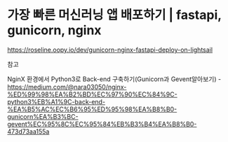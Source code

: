 # 가장 빠른 머신러닝 앱 배포하기 | fastapi, gunicorn, nginx

https://roseline.oopy.io/dev/gunicorn-nginx-fastapi-deploy-on-lightsail

참고

NginX 환경에서 Python3로 Back-end 구축하기(Gunicorn과 Gevent알아보기) - https://medium.com/@nara03050/nginx-%ED%99%98%EA%B2%BD%EC%97%90%EC%84%9C-python3%EB%A1%9C-back-end-%EA%B5%AC%EC%B6%95%ED%95%98%EA%B8%B0-gunicorn%EA%B3%BC-gevent%EC%95%8C%EC%95%84%EB%B3%B4%EA%B8%B0-473d73aa155a
